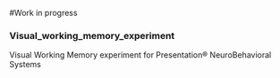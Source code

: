 #Work in progress
### Visual_working_memory_experiment
Visual Working Memory experiment for Presentation® NeuroBehavioral Systems
